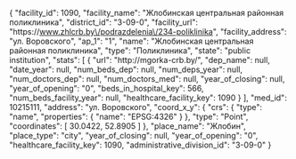 {
    "facility_id": 1090,
    "facility_name": "Жлобинская центральная районная поликлиника",
    "district_id": "3-09-0",
    "facility_url": "https:\/\/www.zhlcrb.by\/podrazdelenia\/234-poliklinika",
    "facility_address": "ул. Воровского",
    "ap_1": "1",
    "name": "Жлобинская центральная районная поликлиника",
    "type": "Поликлиника",
    "state": "public institution",
    "stats": [
        {
            "url": "http:\/\/mgorka-crb.by\/",
            "dep_name": null,
            "date_year": null,
            "num_beds_dep": null,
            "num_deps_year": null,
            "num_doctors_dep": null,
            "num_doctors_med": null,
            "year_of_closing": null,
            "year_of_opening": "0",
            "beds_in_hospital_key": 566,
            "num_beds_facility_year": null,
            "healthcare_facility_key": 1090
        }
    ],
    "med_id": 10215111,
    "address": "ул. Воровского",
    "coord_x_y": {
        "crs": {
            "type": "name",
            "properties": {
                "name": "EPSG:4326"
            }
        },
        "type": "Point",
        "coordinates": [
            30.0422,
            52.8905
        ]
    },
    "place_name": "Жлобин",
    "place_type": "city",
    "year_of_closing": null,
    "year_of_opening": "0",
    "healthcare_facility_key": 1090,
    "administrative_division_id": "3-09-0"
}